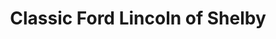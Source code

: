 ---
title: "Classic Ford Lincoln of Shelby"
url: /shelby/classic-ford-lincoln-of-shelby/
shop: Autohaus
---